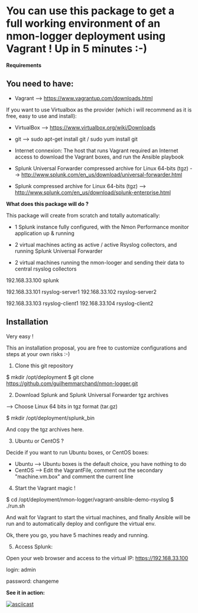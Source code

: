 
# You can use this package to get a full working environment of an nmon-logger deployment using Vagrant ! Up in 5 minutes :-)

**Requirements**

## You need to have:

* Vagrant --> https://www.vagrantup.com/downloads.html

If you want to use Virtualbox as the provider (which i will recommend as it is free, easy to use and install):

* VirtualBox --> https://www.virtualbox.org/wiki/Downloads

* git --> sudo apt-get install git / sudo yum install git

* Internet connexion: The host that runs Vagrant required an Internet access to download the Vagrant boxes, and run the Ansible playbook

* Splunk Universal Forwarder compressed archive for Linux 64-bits (tgz) --> http://www.splunk.com/en_us/download/universal-forwarder.html

* Splunk compressed archive for Linux 64-bits (tgz) --> http://www.splunk.com/en_us/download/splunk-enterprise.html

**What does this package will do ?**

This package will create from scratch and totally automatically:

* 1 Splunk instance fully configured, with the Nmon Performance monitor application up & running

* 2 virtual machines acting as active / active Rsyslog collectors, and running Splunk Universal Forwarder

* 2 virtual machines running the nmon-looger and sending their data to central rsyslog collectors

192.168.33.100  splunk

192.168.33.101  rsyslog-server1
192.168.33.102  rsyslog-server2

192.168.33.103  rsyslog-client1
192.168.33.104  rsyslog-client2

## Installation

Very easy !

This an installation proposal, you are free to customize configurations and steps at your own risks :-)

1. Clone this git repository

$ mkdir /opt/deployment
$ git clone https://github.com/guilhemmarchand/nmon-logger.git

2. Download Splunk and Splunk Universal Forwarder tgz archives

--> Choose Linux 64 bits in tgz format (tar.gz)

$ mkdir /opt/deployment/splunk_bin

And copy the tgz archives here.

3. Ubuntu or CentOS ?

Decide if you want to run Ubuntu boxes, or CentOS boxes:

- Ubuntu --> Ubuntu boxes is the default choice, you have nothing to do
- CentOS --> Edit the VagrantFile, comment out the secondary "machine.vm.box" and comment the current line

4. Start the Vagrant magic !

$ cd /opt/deployment/nmon-logger/vagrant-ansible-demo-rsyslog
$ ./run.sh

And wait for Vagrant to start the virtual machines, and finally Ansible will be run and to automatically deploy and configure the virtual env.

Ok, there you go, you have 5 machines ready and running.

5. Access Splunk:

Open your web browser and access to the virtual IP: https://192.168.33.100

login: admin

password: changeme

**See it in action:**

[![asciicast](https://asciinema.org/a/benu0f10r36njm8pntrbg7xoe.png)](https://asciinema.org/a/benu0f10r36njm8pntrbg7xoe?speed=15)


